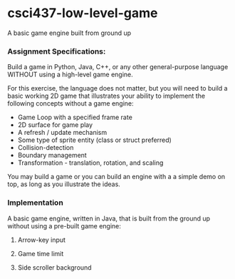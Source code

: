 # csci437-low-level-game
A basic game engine built from ground up


### Assignment Specifications:

Build a game in Python, Java, C++, or any other general-purpose language WITHOUT using a high-level game engine.

For this exercise, the language does not matter, but you will need to build a basic working 2D game that illustrates your ability to implement the following concepts without a game engine:

* Game Loop with a specified frame rate
* 2D surface for game play
* A refresh / update mechanism
* Some type of sprite entity (class or struct preferred)
* Collision-detection
* Boundary management
* Transformation - translation, rotation, and scaling

You may build a game or you can build an engine with a a simple demo on top, as long as you illustrate the ideas.

### Implementation

A basic game engine, written in Java, that is built from the ground up without using a pre-built game engine:

1) Arrow-key input

2) Game time limit

3) Side scroller background
